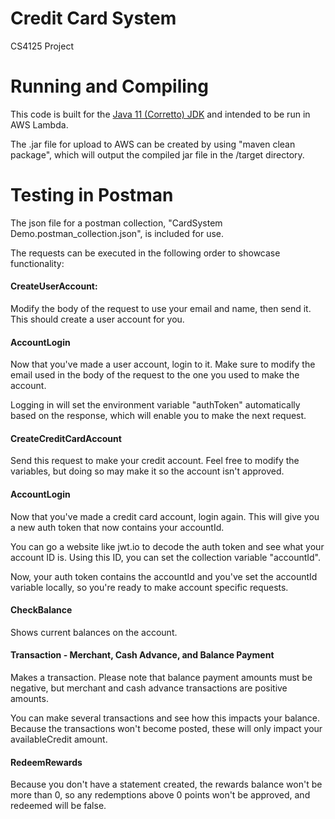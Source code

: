 # Credit Card System
CS4125 Project

# Running and Compiling
This code is built for the [Java 11 (Corretto) JDK](https://docs.aws.amazon.com/corretto/latest/corretto-11-ug/downloads-list.html) and intended to be run in AWS Lambda.

The .jar file for upload to AWS can be created by using "maven clean package", which will output the compiled jar file in the /target directory.

# Testing in Postman
The json file for a postman collection, "CardSystem Demo.postman_collection.json", is included for use.

The requests can be executed in the following order to showcase functionality:

#### CreateUserAccount:
Modify the body of the request to use your email and name, then send it. This should create a user account for you.

#### AccountLogin
Now that you've made a user account, login to it. Make sure to modify the email used in the body of the request to the one you used to make the account.

Logging in will set the environment variable "authToken" automatically based on the response, which will enable you to make the next request.

#### CreateCreditCardAccount
Send this request to make your credit account. Feel free to modify the variables, but doing so may make it so the account isn't approved.

#### AccountLogin
Now that you've made a credit card account, login again. This will give you a new auth token that now contains your accountId.

You can go a website like jwt.io to decode the auth token and see what your account ID is.
Using this ID, you can set the collection variable "accountId".

Now, your auth token contains the accountId and you've set the accountId variable locally, so you're ready to make account specific requests.

#### CheckBalance
Shows current balances on the account.

#### Transaction - Merchant, Cash Advance, and Balance Payment
Makes a transaction. Please note that balance payment amounts must be negative, but merchant and cash advance transactions are positive amounts.

You can make several transactions and see how this impacts your balance.
Because the transactions won't become posted, these will only impact your availableCredit amount.

#### RedeemRewards
Because you don't have a statement created, the rewards balance won't be more than 0, so any redemptions above 0 points won't be approved, and redeemed will be false.
